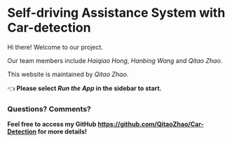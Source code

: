 # Self-driving Assistance System with Car-detection

Hi there! Welcome to our project.

Our team members include *Haiqiao Hong*, *Hanbing Wang* and *Qitao Zhao*.

This website is maintained by *Qitao* *Zhao*.

👈 **Please select _Run the App_ in the sidebar to start.**

### Questions? Comments?

**Feel free to access my GitHub https://github.com/QitaoZhao/Car-Detection for more details!**

